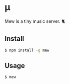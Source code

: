 # μ

Mew is a tiny music server. :cat2:

## Install

```sh
$ npm install -g mew
```

## Usage

```sh
$ mew
```
